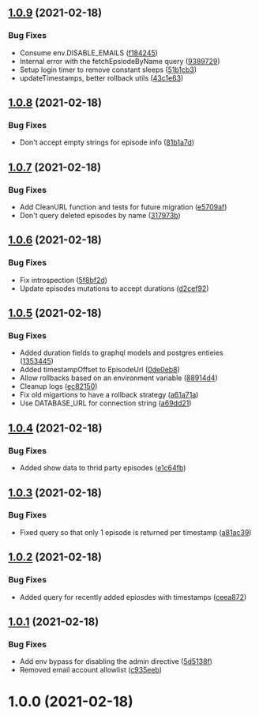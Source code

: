 ## [1.0.9](https://github.com/anime-skip/backend/compare/v1.0.8...v1.0.9) (2021-02-18)


### Bug Fixes

* Consume env.DISABLE_EMAILS ([f184245](https://github.com/anime-skip/backend/commit/f184245ac93cbf4421bd60d78e72b471372e7489))
* Internal error with the fetchEpsiodeByName query ([9389729](https://github.com/anime-skip/backend/commit/938972977923127d7343a3c6d9dc519d605c380a))
* Setup login timer to remove constant sleeps ([51b1cb3](https://github.com/anime-skip/backend/commit/51b1cb35e447160f1a827c14bb1d79f096ec8df0))
* updateTimestamps, better rollback utils ([43c1e63](https://github.com/anime-skip/backend/commit/43c1e63d89ff576135a0bd5e9cd8457c2f31815c))



## [1.0.8](https://github.com/anime-skip/backend/compare/v1.0.7...v1.0.8) (2021-02-18)


### Bug Fixes

* Don't accept empty strings for episode info ([81b1a7d](https://github.com/anime-skip/backend/commit/81b1a7d9401404ef31185843db5c2c2f0690f48f))



## [1.0.7](https://github.com/anime-skip/backend/compare/v1.0.6...v1.0.7) (2021-02-18)


### Bug Fixes

* Add CleanURL function and tests for future migration ([e5709af](https://github.com/anime-skip/backend/commit/e5709af42426e2bfa9bc691538512a900ec28d39))
* Don't query deleted episodes by name ([317973b](https://github.com/anime-skip/backend/commit/317973b30434c1ee98865effd43da07ff4c03ecc))



## [1.0.6](https://github.com/anime-skip/backend/compare/v1.0.5...v1.0.6) (2021-02-18)


### Bug Fixes

* Fix introspection ([5f8bf2d](https://github.com/anime-skip/backend/commit/5f8bf2d1f71f064f34a5a0a90c914e8d34123d3a))
* Update episodes mutations to accept durations ([d2cef92](https://github.com/anime-skip/backend/commit/d2cef9229c1889e5b83025688ef74d03c11de229))



## [1.0.5](https://github.com/anime-skip/backend/compare/v1.0.4...v1.0.5) (2021-02-18)


### Bug Fixes

* Added duration fields to graphql models and postgres entieies ([1353445](https://github.com/anime-skip/backend/commit/135344582250f8d0e74cb0f260d94cd1402ea29e))
* Added timestampOffset to EpisodeUrl ([0de0eb8](https://github.com/anime-skip/backend/commit/0de0eb887a8665998eba96366db0bf5fb76303fc))
* Allow rollbacks based on an environment variable ([88914d4](https://github.com/anime-skip/backend/commit/88914d4c1cacf98c5737e4ed85fd2e554ff3ba9a))
* Cleanup logs ([ec82150](https://github.com/anime-skip/backend/commit/ec821500ed60f7828a35f93ca05716b0f954567d))
* Fix old migartions to have a rollback strategy ([a61a71a](https://github.com/anime-skip/backend/commit/a61a71a3fafcd77fea04bcaf6373b631ece7760a))
* Use DATABASE_URL for connection string ([a69dd21](https://github.com/anime-skip/backend/commit/a69dd214a5fe6a60e6c2a6254bb31ef49ac93fbf))



## [1.0.4](https://github.com/anime-skip/backend/compare/v1.0.3...v1.0.4) (2021-02-18)


### Bug Fixes

* Added show data to thrid party episodes ([e1c64fb](https://github.com/anime-skip/backend/commit/e1c64fb205e38c7a09504c5d1e8bfdc2628c8bfe))



## [1.0.3](https://github.com/anime-skip/backend/compare/v1.0.2...v1.0.3) (2021-02-18)


### Bug Fixes

* Fixed query so that only 1 episode is returned per timestamp ([a81ac39](https://github.com/anime-skip/backend/commit/a81ac39192978cdbb358e5c9ba486ebd4aa2693d))



## [1.0.2](https://github.com/anime-skip/backend/compare/v1.0.1...v1.0.2) (2021-02-18)


### Bug Fixes

* Added query for recently added epiosdes with timestamps ([ceea872](https://github.com/anime-skip/backend/commit/ceea872b000a66b8e04727a07c5937301a60ddce))



## [1.0.1](https://github.com/anime-skip/backend/compare/v1.0.0...v1.0.1) (2021-02-18)


### Bug Fixes

* Add env bypass for disabling the admin directive ([5d5138f](https://github.com/anime-skip/backend/commit/5d5138f709de8fe1bd02ed3cac077620c55d58b8))
* Removed email account allowlist ([c935eeb](https://github.com/anime-skip/backend/commit/c935eeb289a2e4933aab7f0d58a954d9939ed8ba))



# 1.0.0 (2021-02-18)




